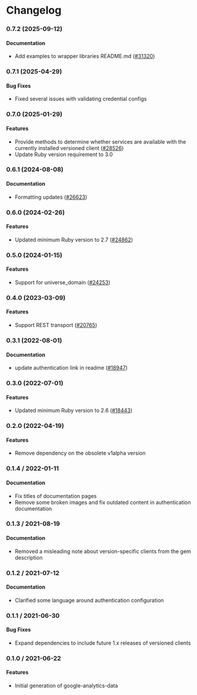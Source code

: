 # Changelog

### 0.7.2 (2025-09-12)

#### Documentation

* Add examples to wrapper libraries README.md ([#31320](https://github.com/googleapis/google-cloud-ruby/issues/31320)) 

### 0.7.1 (2025-04-29)

#### Bug Fixes

* Fixed several issues with validating credential configs 

### 0.7.0 (2025-01-29)

#### Features

* Provide methods to determine whether services are available with the currently installed versioned client ([#28526](https://github.com/googleapis/google-cloud-ruby/issues/28526)) 
* Update Ruby version requirement to 3.0 

### 0.6.1 (2024-08-08)

#### Documentation

* Formatting updates ([#26623](https://github.com/googleapis/google-cloud-ruby/issues/26623)) 

### 0.6.0 (2024-02-26)

#### Features

* Updated minimum Ruby version to 2.7 ([#24862](https://github.com/googleapis/google-cloud-ruby/issues/24862)) 

### 0.5.0 (2024-01-15)

#### Features

* Support for universe_domain ([#24253](https://github.com/googleapis/google-cloud-ruby/issues/24253)) 

### 0.4.0 (2023-03-09)

#### Features

* Support REST transport ([#20765](https://github.com/googleapis/google-cloud-ruby/issues/20765)) 

### 0.3.1 (2022-08-01)

#### Documentation

* update authentication link in readme ([#18947](https://github.com/googleapis/google-cloud-ruby/issues/18947)) 

### 0.3.0 (2022-07-01)

#### Features

* Updated minimum Ruby version to 2.6 ([#18443](https://github.com/googleapis/google-cloud-ruby/issues/18443)) 

### 0.2.0 (2022-04-19)

#### Features

* Remove dependency on the obsolete v1alpha version

### 0.1.4 / 2022-01-11

#### Documentation

* Fix titles of documentation pages
* Remove some broken images and fix outdated content in authentication documentation

### 0.1.3 / 2021-08-19

#### Documentation

* Removed a misleading note about version-specific clients from the gem description

### 0.1.2 / 2021-07-12

#### Documentation

* Clarified some language around authentication configuration

### 0.1.1 / 2021-06-30

#### Bug Fixes

* Expand dependencies to include future 1.x releases of versioned clients

### 0.1.0 / 2021-06-22

#### Features

* Initial generation of google-analytics-data
